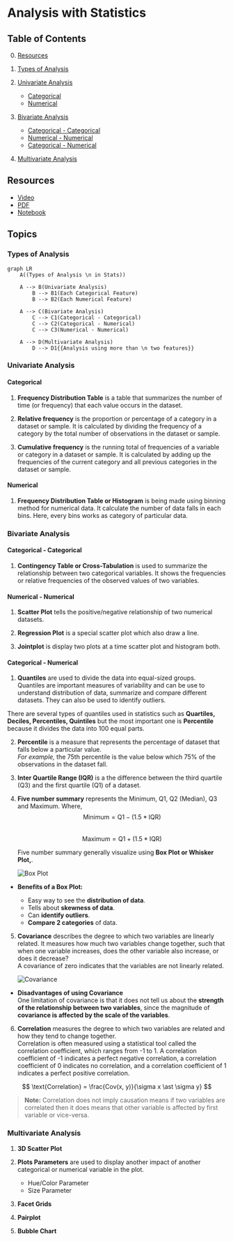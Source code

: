 # Analysis with Statistics

## Table of Contents

0. [Resources](#resources)

1. [Types of Analysis](#types-of-analysis)

2. [Univariate Analysis](#univariate-analysis)

   - [Categorical](#categorical)
   - [Numerical](#numerical)

3. [Bivariate Analysis](#bivariate-analysis)

   - [Categorical - Categorical](#categorical---categorical)
   - [Numerical - Numerical](#numerical---numerical)
   - [Categorical - Numerical](#categorical---numerical)

4. [Multivariate Analysis](#multivariate-analysis)

## Resources

- [Video](https://www.youtube.com/watch?v=1ndVC500-EU&list=PLKnIA16_RmvbYFaaeLY28cWeqV-3vADST&index=2)
- [PDF](./docs/Analysis%20with%20Statistics.pdf)
- [Notebook](https://colab.research.google.com/drive/19YlpW_N7idyQQvmpgrZg8KNSvIjCPk-8?usp=sharing)

## Topics

### Types of Analysis

```mermaid
graph LR
    A((Types of Analysis \n in Stats))

    A --> B(Univariate Analysis)
        B --> B1(Each Categorical Feature)
        B --> B2(Each Numerical Feature)

    A --> C(Bivariate Analysis)
        C --> C1(Categorical - Categorical)
        C --> C2(Categorical - Numerical)
        C --> C3(Numerical - Numerical)

    A --> D(Multivariate Analysis)
        D --> D1{{Analysis using more than \n two features}}
```

### Univariate Analysis

#### Categorical

1. **Frequency Distribution Table** is a table that summarizes the number of time (or frequency) that each value occurs in the dataset.

2. **Relative frequency** is the proportion or percentage of a category in a dataset or sample.
   It is calculated by dividing the frequency of a category by the total number of observations in the dataset or sample.

3. **Cumulative frequency** is the running total of frequencies of a variable or category in a dataset or sample. It is calculated by adding up the frequencies of the current category and all previous categories in the dataset or sample.

#### Numerical

1. **Frequency Distribution Table or Histogram** is being made using binning method for numerical data. It calculate the number of data falls in each bins.
   Here, every bins works as category of particular data.

### Bivariate Analysis

#### Categorical - Categorical

1. **Contingency Table or Cross-Tabulation** is used to summarize the relationship between two categorical variables.
   It shows the frequencies or relative frequencies of the observed values of two variables.

#### Numerical - Numerical

1. **Scatter Plot** tells the positive/negative relationship of two numerical datasets.

2. **Regression Plot** is a special scatter plot which also draw a line.

3. **Jointplot** is display two plots at a time scatter plot and histogram both.

#### Categorical - Numerical

1. **Quantiles** are used to divide the data into equal-sized groups.  
   Quantiles are important measures of variability and can be use to understand distribution of data, summarize and compare different datasets. They can also be used to identify outliers.

There are several types of quantiles used in statistics such as **Quartiles, Deciles, Percentiles, Quintiles** but the most important one is **Percentile** because it divides the data into 100 equal parts.

2. **Percentile** is a measure that represents the percentage of dataset that falls below a particular value.  
   _For example,_ the 75th percentile is the value below which 75% of the observations in the dataset fall.

3. **Inter Quartile Range (IQR)** is a the difference between the third quartile (Q3) and the first quartile (Q1) of a dataset.

4. **Five number summary** represents the Minimum, Q1, Q2 (Median), Q3 and Maximum. Where,  
   $$ \text{Minimum} = \text{Q1} - (1.5 \ast \text{IQR}) $$  
   $$ \text{Maximum} = \text{Q1} + (1.5 \ast \text{IQR}) $$

   Five number summary generally visualize using **Box Plot or Whisker Plot,**.

   ![Box Plot](https://miro.medium.com/max/8000/1*0MPDTLn8KoLApoFvI0P2vQ.png)

- **Benefits of a Box Plot:**

  - Easy way to see the **distribution of data**.
  - Tells about **skewness of data**.
  - Can **identify outliers**.
  - **Compare 2 categories** of data.

5. **Covariance** describes the degree to which two variables are linearly related. It measures how much two variables change together, such that when one variable increases, does the other variable also increase, or does it decrease?  
   A covariance of zero indicates that the variables are not linearly related.

   ![Covariance](https://www.k2analytics.co.in/wp-content/uploads/2020/05/Formula.png)

- **Disadvantages of using Covariance**  
   One limitation of covariance is that it does not tell us about the **strength of the relationship between two variables**, since the magnitude of **covariance is affected by the scale of the variables**.

6. **Correlation** measures the degree to which two variables are related and how they tend to change together.  
   Correlation is often measured using a statistical tool called the correlation coefficient, which ranges from -1 to 1. A correlation coefficient of -1 indicates a perfect negative correlation, a correlation coefficient of 0 indicates no correlation, and a correlation coefficient of 1 indicates a perfect positive correlation.

$$ \text{Correlation} = \frac{Cov(x, y)}{\sigma x \ast \sigma y} $$

> **Note:** Correlation does not imply causation means if two variables are correlated then it does means that other variable is affected by first variable or vice-versa.

### Multivariate Analysis

1. **3D Scatter Plot**

2. **Plots Parameters** are used to display another impact of another categorical or numerical variable in the plot.

   - Hue/Color Parameter
   - Size Parameter

3. **Facet Grids**

4. **Pairplot**

5. **Bubble Chart**
